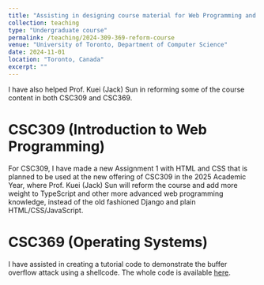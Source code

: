 ```yaml
---
title: "Assisting in designing course material for Web Programming and Operating Systems"
collection: teaching
type: "Undergraduate course"
permalink: /teaching/2024-309-369-reform-course
venue: "University of Toronto, Department of Computer Science"
date: 2024-11-01
location: "Toronto, Canada"
excerpt: ""
---
```


I have also helped Prof. Kuei (Jack) Sun in reforming some of the course content in both CSC309 and CSC369. 

# CSC309 (Introduction to Web Programming)

For CSC309, I have made a new Assignment 1 with HTML and CSS that is planned to be used at the new offering of CSC309 in the 2025 Academic Year, where Prof. Kuei (Jack) Sun will reform the course and add more weight to TypeScript and other more advanced web programming knowledge, instead of the old fashioned Django and plain HTML/CSS/JavaScript. 

# CSC369 (Operating Systems)

I have assisted in creating a tutorial code to demonstrate the buffer overflow attack using a shellcode. The whole code is available [here](https://github.com/Lei-Tin/BufferOverflowAttack). 